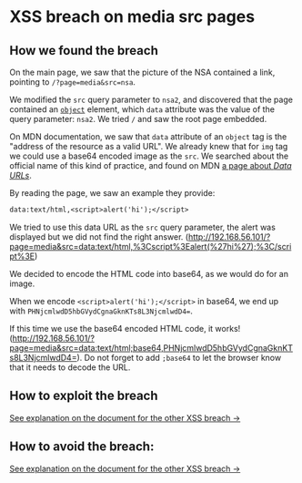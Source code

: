 # XSS breach on media src pages

## How we found the breach

On the main page, we saw that the picture of the NSA contained a link, pointing to `/?page=media&src=nsa`.

We modified the `src` query parameter to `nsa2`, and discovered that the page contained an [`object`](https://developer.mozilla.org/en-US/docs/Web/HTML/Element/object) element, which `data` attribute was the value of the query parameter: `nsa2`. We tried `/` and saw the root page embedded.

On MDN documentation, we saw that `data` attribute of an `object` tag is the "address of the resource as a valid URL". We already knew that for `img` tag we could use a base64 encoded image as the `src`. We searched about the official name of this kind of practice, and found on MDN [a page about *Data URLs*](https://developer.mozilla.org/en-US/docs/Web/HTTP/Basics_of_HTTP/Data_URLs).

By reading the page, we saw an example they provide:

```txt
data:text/html,<script>alert('hi');</script>
```

We tried to use this data URL as the `src` query parameter, the alert was displayed but we did not find the right answer. (<http://192.168.56.101/?page=media&src=data:text/html,%3Cscript%3Ealert(%27hi%27);%3C/script%3E>)

We decided to encode the HTML code into base64, as we would do for an image.

When we encode `<script>alert('hi');</script>` in base64, we end up with `PHNjcmlwdD5hbGVydCgnaGknKTs8L3NjcmlwdD4=`.

If this time we use the base64 encoded HTML code, it works! (<http://192.168.56.101/?page=media&src=data:text/html;base64,PHNjcmlwdD5hbGVydCgnaGknKTs8L3NjcmlwdD4=>). Do not forget to add `;base64` to let the browser know that it needs to decode the URL.

## How to exploit the breach

[See explanation on the document for the other XSS breach →](../../xss_on_feedbacks_page_breach/Ressources/Explanations.md)

## How to avoid the breach:

[See explanation on the document for the other XSS breach →](../../xss_on_feedbacks_page_breach/Ressources/Explanations.md)
